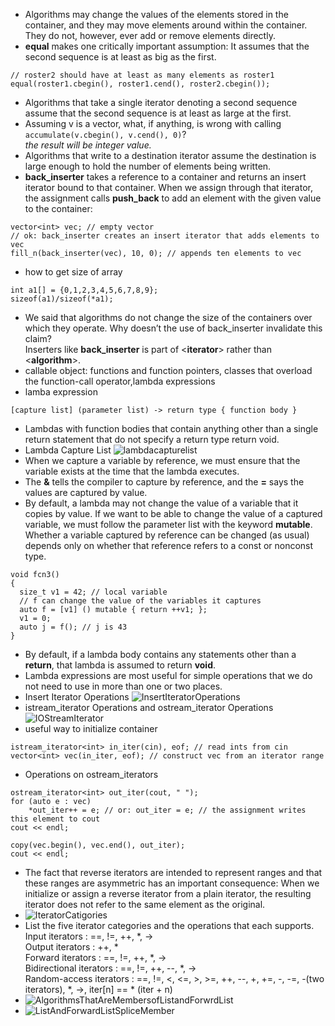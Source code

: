 - Algorithms may change the values of the elements stored in the container, and they may move elements around within the container. They do not, however, ever add or remove elements directly.
- **equal** makes one critically important assumption: It assumes that the second sequence is at least as big as the first.
```
// roster2 should have at least as many elements as roster1
equal(roster1.cbegin(), roster1.cend(), roster2.cbegin());
```
- Algorithms that take a single iterator denoting a second sequence assume that the second sequence is at least as large at the first.
- Assuming v is a vector<double>, what, if anything, is wrong with calling ```accumulate(v.cbegin(), v.cend(), 0)```?  
*the result will be integer value.*
- Algorithms that write to a destination iterator assume the destination is large
enough to hold the number of elements being written.
- **back_inserter** takes a reference to a container and returns an insert iterator
bound to that container. When we assign through that iterator, the assignment calls
**push_back** to add an element with the given value to the container:
```
vector<int> vec; // empty vector
// ok: back_inserter creates an insert iterator that adds elements to vec
fill_n(back_inserter(vec), 10, 0); // appends ten elements to vec
```
- how to get size of array
```
int a1[] = {0,1,2,3,4,5,6,7,8,9};
sizeof(a1)/sizeof(*a1);
```
- We said that algorithms do not change the size of the containers over which they operate. Why doesn’t the use of back_inserter
invalidate this claim?   
Inserters like **back_inserter** is part of <**iterator**> rather than <**algorithm**>.
- callable object: functions and function pointers, classes that overload the function-call operator,lambda expressions
- lamba expression
```
[capture list] (parameter list) -> return type { function body }
```
- Lambdas with function bodies that contain anything other than a single return statement that do not specify a return type return void.
- Lambda Capture List
![lambdacapturelist](https://github.com/zcenao21/Photo/blob/master/LambdaCapturelist.JPG?raw=true)
- When we capture a variable by reference, we must ensure that the variable exists at the time that the lambda executes.
- The **&** tells the compiler to capture by reference, and the **=** says the values are captured by value.
- By default, a lambda may not change the value of a variable that it copies by value. If we want to be able to change the value of a captured variable, we must follow the parameter list with the keyword **mutable**. Whether a variable captured by reference can be changed (as usual) depends only on whether that reference refers to a const or nonconst type.  
```
void fcn3()
{
  size_t v1 = 42; // local variable
  // f can change the value of the variables it captures
  auto f = [v1] () mutable { return ++v1; };
  v1 = 0;
  auto j = f(); // j is 43
}
```
- By default, if a lambda body contains any statements other than a **return**, that lambda is assumed to return **void**.
- Lambda expressions are most useful for simple operations that we do not need to use in more than one or two places.
- Insert Iterator Operations
![InsertIteratorOperations](https://github.com/zcenao21/Photo/blob/master/InsertIteratorOperations.JPG?raw=true)
- istream_iterator Operations and ostream_iterator Operations
![IOStreamIterator]()
- useful way to initialize container
```
istream_iterator<int> in_iter(cin), eof; // read ints from cin
vector<int> vec(in_iter, eof); // construct vec from an iterator range
```
- Operations on ostream_iterators
```
ostream_iterator<int> out_iter(cout, " ");
for (auto e : vec)
    *out_iter++ = e; // or: out_iter = e; // the assignment writes this element to cout
cout << endl;
```
```
copy(vec.begin(), vec.end(), out_iter);
cout << endl;
```
- The fact that reverse iterators are intended to represent ranges and that
these ranges are asymmetric has an important consequence: When we initialize or assign a reverse iterator from a plain iterator, the resulting iterator does not refer to the same element as the original.
- ![IteratorCatigories](https://github.com/zcenao21/Photo/blob/master/IteratorCatigories.JPG?raw=true)
- List the five iterator categories and the operations that each supports.
Input iterators : ==, !=, ++, \*, ->  
Output iterators : ++, *  
Forward iterators : ==, !=, ++, \*, ->  
Bidirectional iterators : ==, !=, ++, --, \*, ->  
Random-access iterators : ==, !=, <, <=, >, >=, ++, --, +, +=, -, -=, -(two iterators), \*, ->, iter[n] == * (iter + n)
- ![AlgorithmsThatAreMembersofListandForwrdList](https://github.com/zcenao21/Photo/blob/master/AlgorithmsThatAreMembersofListandForwrdList.JPG?raw=true)
- ![ListAndForwardListSpliceMember](https://github.com/zcenao21/Photo/blob/master/ListAndForwardListSpliceMember.JPG?raw=true)
